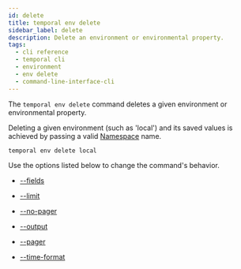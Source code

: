 ```yaml
---
id: delete
title: temporal env delete
sidebar_label: delete
description: Delete an environment or environmental property.
tags:
  - cli reference
  - temporal cli
  - environment
  - env delete
  - command-line-interface-cli
---
```


The `temporal env delete` command deletes a given environment or environmental property.

Deleting a given environment (such as 'local') and its saved values is achieved by passing a valid [Namespace](/concepts/what-is-a-namespace) name.

`temporal env delete local`

Use the options listed below to change the command's behavior.

- [--fields](/cli/cmd-options/fields)

- [--limit](/cli/cmd-options/limit)

- [--no-pager](/cli/cmd-options/no-pager)

- [--output](/cli/cmd-options/output)

- [--pager](/cli/cmd-options/pager)

- [--time-format](/cli/cmd-options/time-format)
